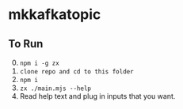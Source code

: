 # mkkafkatopic

## To Run
0. `npm i -g zx`
1. `clone repo and cd to this folder`
2. `npm i`
3. `zx ./main.mjs --help`
4. Read help text and plug in inputs that you want.
